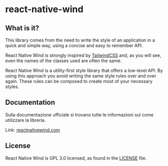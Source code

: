 # react-native-wind

## What is it?

This library comes from the need to write the style of an application in a quick and simple way, using a concise and easy to remember API.

React Native Wind is strongly inspired by [TailwindCSS](https://tailwindcss.com/) and, as you will see, even the names of the classes used are often the same.

React Native Wind is a utility-first style library that offers a low-level API. By using this approach you avoid writing the same style rules over and over again. These rules can be composed to create most of your necessary styles.

## Documentation

Sulla documentazione ufficiale si trovano tutte le informazioni sul come utilizzare la libreria.

Link: [reactnativewind.com](reactnativewind.com)

## License

React Native Wind is GPL 3.0 licensed, as found in the [LICENSE](/LICENSE) file.
